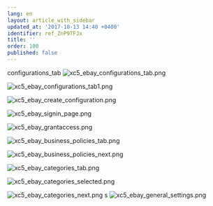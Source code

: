 ```yaml
---
lang: en
layout: article_with_sidebar
updated_at: '2017-10-13 14:40 +0400'
identifier: ref_ZnP9TFJx
title: ''
order: 100
published: false
---
```

configurations_tab
![xc5_ebay_configurations_tab.png]({{site.baseurl}}/attachments/ref_ZnP9TFJx/xc5_ebay_configurations_tab.png)


![xc5_ebay_configurations_tab1.png]({{site.baseurl}}/attachments/ref_ZnP9TFJx/xc5_ebay_configurations_tab1.png)

![xc5_ebay_create_configuration.png]({{site.baseurl}}/attachments/ref_ZnP9TFJx/xc5_ebay_create_configuration.png)

![xc5_ebay_signin_page.png]({{site.baseurl}}/attachments/ref_ZnP9TFJx/xc5_ebay_signin_page.png)

![xc5_ebay_grantaccess.png]({{site.baseurl}}/attachments/ref_ZnP9TFJx/xc5_ebay_grantaccess.png)

![xc5_ebay_business_policies_tab.png]({{site.baseurl}}/attachments/ref_ZnP9TFJx/xc5_ebay_business_policies_tab.png)

![xc5_ebay_business_policies_next.png]({{site.baseurl}}/attachments/ref_ZnP9TFJx/xc5_ebay_business_policies_next.png)

![xc5_ebay_categories_tab.png]({{site.baseurl}}/attachments/ref_ZnP9TFJx/xc5_ebay_categories_tab.png)

![xc5_ebay_categories_selected.png]({{site.baseurl}}/attachments/ref_ZnP9TFJx/xc5_ebay_categories_selected.png)

![xc5_ebay_categories_next.png]({{site.baseurl}}/attachments/ref_ZnP9TFJx/xc5_ebay_categories_next.png)
s
![xc5_ebay_general_settings.png]({{site.baseurl}}/attachments/ref_ZnP9TFJx/xc5_ebay_general_settings.png)
